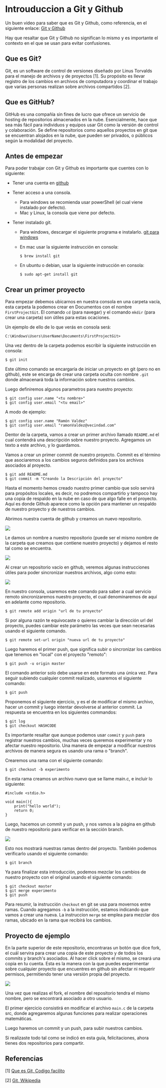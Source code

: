 # Introuduccion a Git y Github #
Un buen video para saber que es Git y Github, como referencia, en el siguiente enlace: [Git y Github](https://www.youtube.com/watch?v=DinilgacaWs)

Hay que resaltar que Git y Github no significan lo mismo y es importante el contexto en el que se usan para evitar confusiones.

## Que es Git? ##
Git, es un software de control de versiones diseñado por Linus Torvalds para el manejo de archivos y de proyectos [1]. Su propósito es llevar registro de los cambios en archivos de computadora y coordinar el trabajo que varias personas realizan sobre archivos compartidos [2].

## Que es GitHub? ##
GitHub es una compañía sin fines de lucro que ofrece un servicio de hosting de repositorios almacenados en la nube. Esencialmente, hace que sea más fácil para individuos y equipos usar Git como la versión de control y colaboración. Se define repositorios como aquellos proyectos en git que se encuentran alojados en la nube, que pueden ser privados, o públicos según la modalidad del proyecto.

## Antes de empezar ##
Para poder trabajar con Git y Github es importante que cuentes con lo siguiente:

- Tener una cuenta en [github](https://github.com)
- Tener acceso a una consola.
    - Para windows se recomienda usar powerShell (el cual viene instalado por defecto).
    - Mac y Linux, la consola que viene por defecto.

- Tener instalado git.
    - Para windows, descargar el siguiente programa e instalarlo. [git para windows](https://git-scm.com/download/win)
    - En mac usar la siguiente instrucción en consola:
        ```
        $ brew install git
        ```

    - En ubuntu o debian, usar la siguiente instrucción en consola:
        ```
        $ sudo apt-get install git
        ```

## Crear un primer proyecto ##
Para empezar debemos ubicarnos en nuestra consola en una carpeta vacía, esta carpeta la podemos crear en Documentos con el nombre `FirstProjectGit`. El comando `cd` (para navegar) y el comando `mkdir` (para crear una carpeta) son útiles para estas ocaciones.

Un ejemplo de ello de lo que verás en consola será:

```
C:\Windows\Users\UserName\Documents\FirstProjectGit>
```

Una vez dentro de la carpeta podemos escribir la siguiente instrucción en consola:
```
$ git init
```
Este último comando se encargaría de iniciar un proyecto en git (pero no en github), este se encarga de crear una carpeta oculta con nombre `.git` donde almacenará toda la información sobre nuestros cambios.

Luego definiremos algunos parametros para nuestro proyecto:
```
$ git config user.name "<tu nombre>"
$ git config user.email "<tu email>"
```

A modo de ejemplo:

```
$ git config user.name "Ramón Valdez"
$ git config user.email "ramonValdez@vecindad.com"
```

Dentor de la carpeta, vamos a crear un primer archivo llamado `README.md` el cual contendrá una descripción sobre nuestro proyecto. Agregamos un texto a este archivo, y lo guardamos. 

Vamos a crear un primer commit de nuestro proyecto. Commit es el término que asociaremos a los cambios seguros definidos para los archivos asociados al proyecto.

```
$ git add README.md
$ git commit -m "Creando la Descripción del proyecto"
```

Hasta el momento hemos creado nuestro primer cambio que solo servirá para propósitos locales, es decir, no podremos compartirlo y tampoco hay una copia de respaldo en la nube en caso de que algo falle en el proyecto. Aquí es donde Github aparece como la opción para mantener un respaldo de nuestro proyecto y de nuestros cambios.

Abrimos nuestra cuenta de github y creamos un nuevo repositorio.

![](/media/Capture3.png)

Le damos un nombre a nuestro repositorio (puede ser el mismo nombre de la carpeta que creamos que contiene nuestro proyecto) y dejamos el resto tal como se encuentra.

![](/media/Capture4.png)

Al crear un repositorio vacío en github, veremos algunas instrucciones útiles para poder sincronizar nuestros archivos, algo como esto:

![](/media/Capture5.png)

En nuestro consola, usaremos este comando para saber a cual servicio remoto sincronizaremos nuestro proyecto, el cual denominaremos de aquí en adelante como repositorio.

```
$ git remote add origin "url de tu proyecto"
```

Si por alguna razón te equivocaste o quieres cambiar la dirección url del proyecto, puedes cambiar este parámetro las veces que sean necesarias usando el siguiente comando.

```
$ git remote set-url origin "nueva url de tu proyecto"
```

Luego haremos el primer push, que significa subir o sincronizar los cambios que tenemos en "local" con el proyecto "remoto":

```
$ git push -u origin master
```
El comando anterior solo debe usarse en este formato una única vez. Para seguir subiendo cualquier commit realizado, usaremos el siguiente comando:

```
$ git push
```

Proponemos el siguiente ejercicio, y es el de modificar el mismo archivo, hacer un commit y luego intentar devolverse al anterior commit. La respuesta se encuentra en los siguientes commandos: 

```
$ git log
$ git checkout HASHCODE
```

Es importante resaltar que aunque podemos usar `commit` y `push` para registrar nuestros cambios, muchas veces queremos experimentar y no afectar nuestro repositorio. Una manera de empezar a modificar nuestros archivos de manera segura es usando una rama o "branch".

Crearemos una rama con el siguiente comando:

```
$ git checkout -b experimento
```

En esta rama creamos un archivo nuevo que se llame main.c, e incluir lo siguiente:

```
#include <stdio.h>

void main(){
    print("hello world");
    return 0;
}
```
Luego, hacemos un commit y un push, y nos vamos a la página en github de nuestro repositorio para verificar en la sección branch.

![](/media/Capture1.png)

Esto nos mostrará nuestras ramas dentro del proyecto. También podemos verificarlo usando el siguiente comando:

```
$ git branch
```

Ya para finalizar esta introducción, podemos mezclar los cambios de nuestro proyecto con el original usando el siguiente comando:

```
$ git checkout master
$ git merge experimento
$ git push
```

Para resumir, la instrucción `checkout` en git se usa para movernos entre ramas. Cuando agregamos `-b` a la instrucción, estamos indicando que vamos a crear una nueva. La instruccion `merge` se emplea para mezclar dos ramas, ubicado en la rama que recibirá los cambios.

## Proyecto de ejemplo ##

En la parte superior de este repositorio, encontraras un botón que dice fork, el cuál servira para crear una copia de este proyecto y de todos los commits y branch's asociados. Al hacer click sobre el mismo, se creará una copia en tu cuenta. Esta es la manera con la que puedes experimentar sobre cualquier proyecto que encuentres en github sin afectar ni requerir permisos, permitiendo tener una versión propia del proyecto.

![](/media/Capture2.png)

Una vez que realizas el fork, el nombre del repositorio tendra el mismo nombre, pero se encontrará asociado a otro usuario.

El primer ejercicio consistirá en modificar el archivo `main.c` de la carpeta src, donde agregaremos algunas funciones para realizar operaciones matemáticas.

Luego haremos un commit y un push, para subir nuestros cambios.

Si realizaste todo tal como se indicó en esta guía, felicitaciones, ahora tienes dos repositorios para compartir.

## Referencias ##
[1] [Que es Git, Codigo facilito](https://codigofacilito.com/articulos/que-es-git)

[2] [Git, Wikipedia](https://codigofacilito.com/articulos/que-es-git)